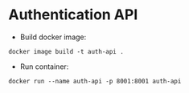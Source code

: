 # Authentication API


- Build docker image:

```shell
docker image build -t auth-api .
```

- Run container:

```shell
docker run --name auth-api -p 8001:8001 auth-api
```


